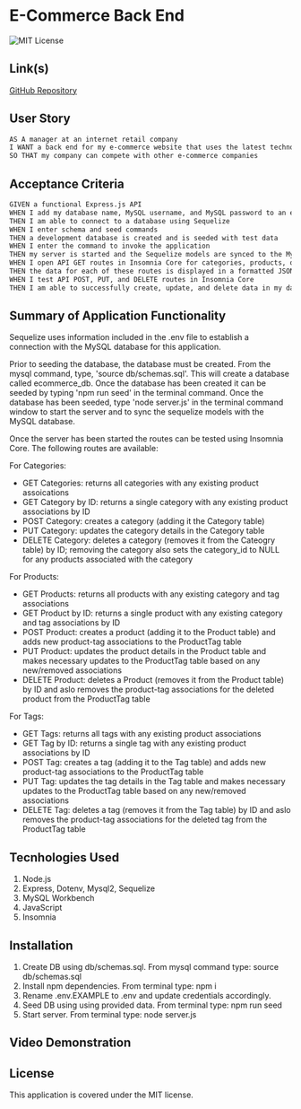 # E-Commerce Back End

![MIT License](https://img.shields.io/badge/License-MIT-yellow.svg)

## Link(s)

[GitHub Repository](https://github.com/emangano2816/e-commerce)

## User Story

```md
AS A manager at an internet retail company
I WANT a back end for my e-commerce website that uses the latest technologies
SO THAT my company can compete with other e-commerce companies
```

## Acceptance Criteria
```md
GIVEN a functional Express.js API
WHEN I add my database name, MySQL username, and MySQL password to an environment variable file
THEN I am able to connect to a database using Sequelize
WHEN I enter schema and seed commands
THEN a development database is created and is seeded with test data
WHEN I enter the command to invoke the application
THEN my server is started and the Sequelize models are synced to the MySQL database
WHEN I open API GET routes in Insomnia Core for categories, products, or tags
THEN the data for each of these routes is displayed in a formatted JSON
WHEN I test API POST, PUT, and DELETE routes in Insomnia Core
THEN I am able to successfully create, update, and delete data in my database
```

## Summary of Application Functionality
Sequelize uses information included in the .env file to establish a connection with the MySQL database for this application.  

Prior to seeding the database, the database must be created.  From the mysql command, type, 'source db/schemas.sql'.  This will create a database called ecommerce_db.  Once the database has been created it can be seeded by typing 'npm run seed' in the terminal command.  Once the database has been seeded, type 'node server.js' in the terminal command window to start the server and to sync the sequelize models with the MySQL database.

Once the server has been started the routes can be tested using Insomnia Core.  The following routes are available:

For Categories:
  * GET Categories:  returns all categories with any existing product assoications
  * GET Category by ID:  returns a single category with any existing product associations by ID
  * POST Category:  creates a category (adding it the Category table)
  * PUT Category: updates the category details in the Category table
  * DELETE Category: deletes a category (removes it from the Cateogry table) by ID; removing the category also sets the category_id to NULL for any products associated with the category
  
For Products:
  * GET Products:  returns all products with any existing category and tag associations
  * GET Product by ID:  returns a single product with any existing category and tag associations by ID
  * POST Product:  creates a product (adding it to the Product table) and adds new product-tag associations to the ProductTag table
  * PUT Product: updates the product details in the Product table and makes necessary updates to the ProductTag table based on any new/removed associations
  * DELETE Product: deletes a Product (removes it from the Product table) by ID and aslo removes the product-tag associations for the deleted product from the ProductTag table
  
 For Tags:
  * GET Tags:  returns all tags with any existing product associations
  * GET Tag by ID:  returns a single tag with any existing product associations by ID
  * POST Tag:  creates a tag (adding it to the Tag table) and adds new product-tag associations to the ProductTag table
  * PUT Tag: updates the tag details in the Tag table and makes necessary updates to the ProductTag table based on any new/removed associations
  * DELETE Tag: deletes a tag (removes it from the Tag table) by ID and aslo removes the product-tag associations for the deleted tag from the ProductTag table
    
## Tecnhologies Used

1. Node.js
2. Express, Dotenv, Mysql2, Sequelize
3. MySQL Workbench
4. JavaScript
5. Insomnia

## Installation

1. Create DB using db/schemas.sql.  From mysql command type:  source db/schemas.sql
2. Install npm dependencies.  From terminal type: npm i
3. Rename .env.EXAMPLE to .env and update credentials accordingly.
4. Seed DB using using provided data.  From terminal type: npm run seed
5. Start server. From terminal type: node server.js

## Video Demonstration



## License

This application is covered under the MIT license.
